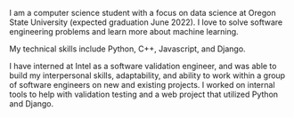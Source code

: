 I am a computer science student with a focus on data science at Oregon State University (expected graduation June 2022). I love to solve software engineering problems and learn more about machine learning.

My technical skills include Python, C++, Javascript, and Django.

I have interned at Intel as a software validation engineer, and was able to build my interpersonal skills, adaptability, and ability to work within a group of software engineers on new and existing projects. I worked on internal tools to help with validation testing and a web project that utilized Python and Django.
